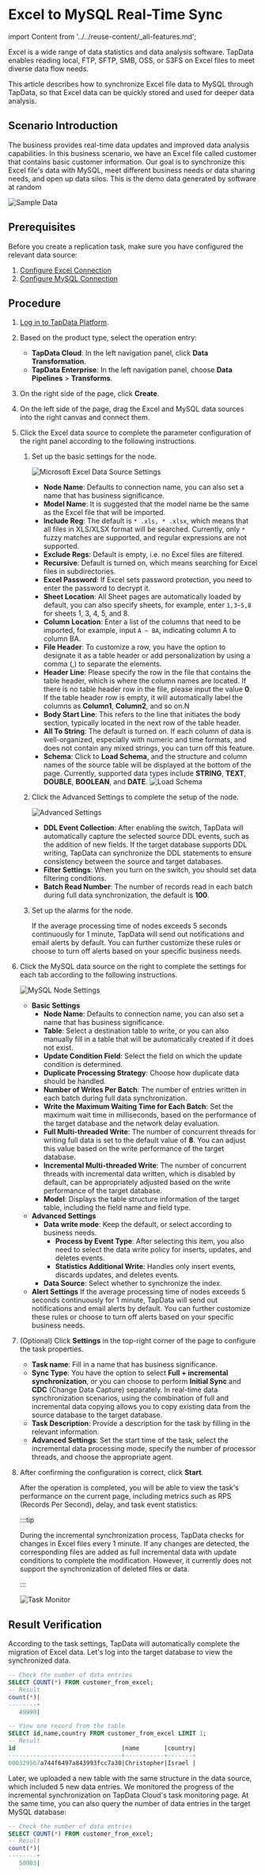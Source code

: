 # Excel to MySQL Real-Time Sync

import Content from '../../reuse-content/_all-features.md';

<Content />

Excel is a wide range of data statistics and data analysis software. TapData enables reading local, FTP, SFTP, SMB, OSS, or S3FS on Excel files to meet diverse data flow needs.

This article describes how to synchronize Excel file data to MySQL through TapData, so that Excel data can be quickly stored and used for deeper data analysis.

## Scenario Introduction

The business provides real-time data updates and improved data analysis capabilities. In this business scenario, we have an Excel file called customer that contains basic customer information. Our goal is to synchronize this Excel file's data with MySQL, meet different business needs or data sharing needs, and open up data silos. This is the demo data generated by software at random

![Sample Data](../../images/excel_data_sample.png)



## Prerequisites

Before you create a replication task, make sure you have configured the relevant data source:

1. [Configure Excel Connection](../../connectors/files/excel.md)
2. [Configure MySQL Connection](../../connectors/on-prem-databases/mysql.md)

## Procedure

1. [Log in to TapData Platform](../../user-guide/log-in.md).

2. Based on the product type, select the operation entry:

    * **TapData Cloud**: In the left navigation panel, click **Data Transformation**.
    * **TapData Enterprise**: In the left navigation panel, choose **Data Pipelines** > **Transforms**.

3. On the right side of the page, click **Create**.

4. On the left side of the page, drag the Excel and MySQL data sources into the right canvas and connect them.

5. Click the Excel data source to complete the parameter configuration of the right panel according to the following instructions.

   1. Set up the basic settings for the node.

      ![Microsoft Excel Data Source Settings](../../images/data_develop_excel.png)
      * **Node Name**: Defaults to connection name, you can also set a name that has business significance.
      * **Model Name**: It is suggested that the model name be the same as the Excel file that will be imported.
      * **Include Reg**: The default is `* .xls, * .xlsx`, which means that all files in XLS/XLSX format will be searched. Currently, only `*` fuzzy matches are supported, and regular expressions are not supported.
      * **Exclude Regs**: Default is empty, i.e. no Excel files are filtered.
      * **Recursive**: Default is turned on, which means searching for Excel files in subdirectories.
      * **Excel Password**: If Excel sets password protection, you need to enter the password to decrypt it.
      * **Sheet Location**: All Sheet pages are automatically loaded by default, you can also specify sheets, for example, enter `1,3~5,8` for sheets 1, 3, 4, 5, and 8.
      * **Column Location**: Enter a list of the columns that need to be imported, for example, input `A ~ BA`, indicating column A to column BA.
      * **File Header**: To customize a row, you have the option to designate it as a table header or add personalization by using a comma (,) to separate the elements.
      * **Header Line**: Please specify the row in the file that contains the table header, which is where the column names are located. If there is no table header row in the file, please input the value **0**. If the table header row is empty, it will automatically label the columns as **Column1**, **Column2**, and so on.N
      * **Body Start Line**: This refers to the line that initiates the body section, typically located in the next row of the table header.
      * **All To String**: The default is turned on. If each column of data is well-organized, especially with numeric and time formats, and does not contain any mixed strings, you can turn off this feature.
      * **Schema**: Click to **Load Schema**, and the structure and column names of the source table will be displayed at the bottom of the page. Currently, supported data types include **STRING**, **TEXT**, **DOUBLE**, **BOOLEAN**, and **DATE**.
        ![Load Schema](../../images/load_excel_schema.png)

   2. Click the Advanced Settings to complete the setup of the node.

      ![Advanced Settings](../../images/data_develop_excel_advanced_settings.png)

      * **DDL Event Collection**: After enabling the switch, TapData will automatically capture the selected source DDL events, such as the addition of new fields. If the target database supports DDL writing, TapData can synchronize the DDL statements to ensure consistency between the source and target databases.
      * **Filter Settings**: When you turn on the switch, you should set data filtering conditions.
      * **Batch Read Number**: The number of records read in each batch during full data synchronization, the default is **100**.
      
   3. Set up the alarms for the node.
   
      If the average processing time of nodes exceeds 5 seconds continuously for 1 minute, TapData will send out notifications and email alerts by default. You can further customize these rules or choose to turn off alerts based on your specific business needs.
   
6. Click the MySQL data source on the right to complete the settings for each tab according to the following instructions.

   ![MySQL Node Settings](../../images/data_develop_mysql_target.png)

   - **Basic Settings**
      - **Node Name**: Defaults to connection name, you can also set a name that has business significance.
      - **Table**: Select a destination table to write, or you can also manually fill in a table that will be automatically created if it does not exist.
      - **Update Condition Field**: Select the field on which the update condition is determined.
      - **Duplicate Processing Strategy**: Choose how duplicate data should be handled.
      - **Number of Writes Per Batch**: The number of entries written in each batch during full data synchronization.
      - **Write the Maximum Waiting Time for Each Batch**: Set the maximum wait time in milliseconds, based on the performance of the target database and the network delay evaluation.
      - **Full Multi-threaded Write**: The number of concurrent threads for writing full data is set to the default value of **8**. You can adjust this value based on the write performance of the target database.
      - **Incremental Multi-threaded Write**: The number of concurrent threads with incremental data written, which is disabled by default, can be appropriately adjusted based on the write performance of the target database.
      - **Model**: Displays the table structure information of the target table, including the field name and field type.
   - **Advanced Settings**
      - **Data write mode**: Keep the default, or select according to business needs.
         * **Process by Event Type**: After selecting this item, you also need to select the data write policy for inserts, updates, and deletes events.
         * **Statistics Additional Write**: Handles only insert events, discards updates, and deletes events.
      - **Data Source**: Select whether to synchronize the index.
   - **Alert Settings**
      If the average processing time of nodes exceeds 5 seconds continuously for 1 minute, TapData will send out notifications and email alerts by default. You can further customize these rules or choose to turn off alerts based on your specific business needs.

7. (Optional) Click **Settings** in the top-right corner of the page to configure the task properties.

   - **Task name**: Fill in a name that has business significance.
   - **Sync Type**: You have the option to select **Full + incremental synchronization**, or you can choose to perform **Initial Sync** and **CDC** (Change Data Capture) separately. In real-time data synchronization scenarios, using the combination of full and incremental data copying allows you to copy existing data from the source database to the target database.
   - **Task Description**: Provide a description for the task by filling in the relevant information.
   - **Advanced Settings**: Set the start time of the task, select the incremental data processing mode, specify the number of processor threads, and choose the appropriate agent.

8. After confirming the configuration is correct, click **Start**.

   After the operation is completed, you will be able to view the task's performance on the current page, including metrics such as RPS (Records Per Second), delay, and task event statistics:

   :::tip

   During the incremental synchronization process, TapData checks for changes in Excel files every 1 minute. If any changes are detected, the corresponding files are added as full incremental data with update conditions to complete the modification. However, it currently does not support the synchronization of deleted files or data.

   :::

   ![Task Monitor](../../images/data_develop_excel_result.png)

## Result Verification

According to the task settings, TapData will automatically complete the migration of Excel data. Let's log into the target database to view the synchronized data.

```sql
-- Check the number of data entries
SELECT COUNT(*) FROM customer_from_excel;
-- Result
count(*)|
--------+
   49998|

-- View one record from the table
SELECT id,name,country FROM customer_from_excel LIMIT 1;
-- Result
id                              |name       |country|
--------------------------------+-----------+-------+
000329567a744f6497a843993fcc7a30|Christopher|Israel |
```

Later, we uploaded a new table with the same structure in the data source, which included 5 new data entries. We monitored the progress of the incremental synchronization on TapData Cloud's task monitoring page. At the same time, you can also query the number of data entries in the target MySQL database:

```sql
-- Check the number of data entries
SELECT COUNT(*) FROM customer_from_excel;
-- Result
count(*)|
--------+
   50003|
```

